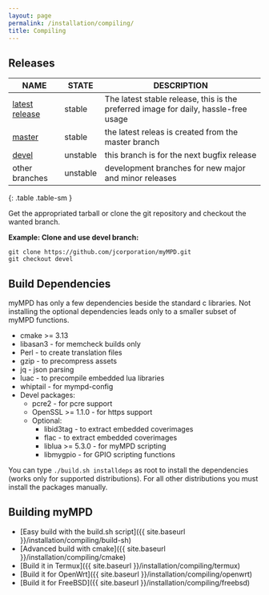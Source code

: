 ```yaml
---
layout: page
permalink: /installation/compiling/
title: Compiling
---
```


## Releases

| NAME | STATE | DESCRIPTION |
| ---- | ----- | ----------- |
| [latest release](https://github.com/jcorporation/myMPD/releases/latest) | stable | The latest stable release, this is the preferred image for daily, hassle-free usage |
| [master](https://github.com/jcorporation/myMPD/tree/master) | stable | the latest releas is created from the master branch |
| [devel](https://github.com/jcorporation/myMPD/tree/devel) | unstable | this branch is for the next bugfix release |
| other branches | unstable | development branches for new major and minor releases |
{: .table .table-sm }

Get the appropriated tarball or clone the git repository and checkout the wanted branch.

**Example: Clone and use devel branch:**

```
git clone https://github.com/jcorporation/myMPD.git
git checkout devel
```

## Build Dependencies

myMPD has only a few dependencies beside the standard c libraries. Not installing the optional dependencies leads only to a smaller subset of myMPD functions.

- cmake >= 3.13
- libasan3 - for memcheck builds only
- Perl - to create translation files
- gzip - to precompress assets
- jq - json parsing
- luac - to precompile embedded lua libraries
- whiptail - for mympd-config
- Devel packages:
  - pcre2 - for pcre support
  - OpenSSL >= 1.1.0 - for https support
  - Optional:
    - libid3tag - to extract embedded coverimages
    - flac - to extract embedded coverimages
    - liblua >= 5.3.0 - for myMPD scripting
    - libmygpio - for GPIO scripting functions

You can type `./build.sh installdeps` as root to install the dependencies (works only for supported distributions). For all other distributions you must install the packages manually.

## Building myMPD

- [Easy build with the build.sh script]({{ site.baseurl }}/installation/compiling/build-sh)
- [Advanced build with cmake]({{ site.baseurl }}/installation/compiling/cmake)
- [Build it in Termux]({{ site.baseurl }}/installation/compiling/termux)
- [Build it for OpenWrt]({{ site.baseurl }}/installation/compiling/openwrt)
- [Build it for FreeBSD]({{ site.baseurl }}/installation/compiling/freebsd)
